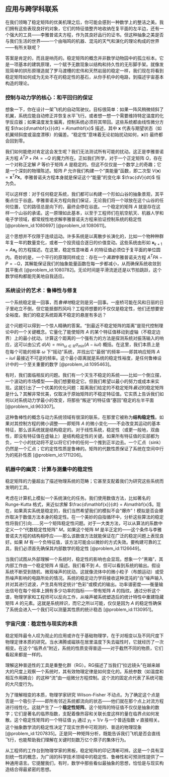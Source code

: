## 应用与跨学科联系

在我们领略了稳定矩阵的优美机理之后，你可能会感到一种数学上的整洁之美。我们拥有这些表现良好的对象，它们的特征值整齐地收纳在复平面的左半边，还有一个强大的工具——李雅普诺夫方程，作为其良好品行的证书。但这种抽象之美是否与我们生活的世界——一个由嗡鸣的机器、混沌的天气和演化的理论构成的世界——有所关联呢？

答案是肯定的，而且是响亮的。稳定矩阵的概念并非数学动物园中的孤立标本。它是一项基本的建筑原理，一个赋予无数现象以结构和持久性的无形脚手架。就像发现简单的拱形原理造就了罗马渡槽的宏伟和天然岩层的稳定一样，我们现在将看到稳定矩阵如何成为无处不在的稳定性的基石，从你手机中的电路，到描述宇宙基本构造的理论。

### 控制与动力学的核心：和平回归的保证

想象一下，你在设计一架飞机的自动驾驶仪。目标很简单：如果一阵风稍微倾斜了机翼，系统应能自动修正并恢复水平飞行。或者想一想一个需要维持特定温度的化学反应器；如果温度发生偏离，控制系统必须将其带回。这些系统都由线性微分方程 $\frac{d\mathbf{x}}{dt} = A\mathbf{x}$ 描述，其中 $\mathbf{x}$ 代表与期望状态（如机翼倾斜度或温度漂移）的偏差。“稳定性”意味着无论初始扰动如何，$\mathbf{x}(t)$ 最终都会回到零。

我们如何能绝对肯定这会发生呢？我们无法测试所有可能的扰动。这正是李雅普诺夫方程 $A^T P + P A = -Q$ 的魔力所在。正如我们所学，对于一个正定矩阵 $Q$，存在一个对称正定解 $P$ 等价于矩阵 $A$ 是稳定的。但这不仅仅是一个数学上的奇趣；它是一个深刻的物理陈述。矩阵 $P$ 允许我们构建一个“类能量”函数，即二次型 $V(\mathbf{x}) = \mathbf{x}^T P \mathbf{x}$。李雅普诺夫方程本身就是保证这个“能量”的变化率 $\frac{dV}{dt}$ 恒为负。

可以这样想：对于任何稳定系统，我们都可以构建一个形如山谷的抽象景观，其平衡点位于谷底。李雅普诺夫方程向我们保证，无论我们将一个球放在这个山谷的任何位置，它的路径总是向下的，最终会停在谷底。一个稳定的矩阵 $A$ 就是存在这样一个山谷的承诺。这一原理如此基本，以至于工程师们在航空航天、机器人学和电子学领域，都常规性地求解李雅普诺夫方程来验证控制系统的稳定性 [@problem_id:1080697] [@problem_id:1080611]。

这个思想并不仅限于连续运动。许多系统是以离散步长演化的，比如一个物种种群年复一年的数量变化，或者一个投资组合逐日的价值变动。这些系统由形如 $\mathbf{x}_{k+1} = A\mathbf{x}_k$ 的方程描述。在这里，稳定性意味着 $A$ 的特征值必须位于复平面的单位圆内。奇妙的是，一个平行的原理同样成立：存在一个*离散*李雅普诺夫方程 $A^T P A - P = -Q$，其解能保证我们的抽象能量函数在每一步都减小，从而确保系统收敛到其平衡点 [@problem_id:1080782]。无论时间是平滑流逝还是以节拍跳跃，这个数学结构都能完美地自我适应。

### 系统设计的艺术：鲁棒性与修复

一个系统稳定是一回事，而*鲁棒地*稳定则是另一回事。一座桥可能在风和日丽的日子里屹立不倒，但它能抵御烈风吗？工程师想要的不仅仅是稳定性，他们还想要安全裕度。我们的稳定系统距离不稳定的悬崖有多远？

这个问题可以得到一个惊人精确的答案。“到最近不稳定矩阵的距离”是现代控制理论中的一个关键概念。它量化了能使矩阵 $A$ 的某个特征值移动到虚轴（不稳定边界）上的最小扰动。计算这个距离的一个强有力的方法是探测系统对振荡输入的响应，这可以由公式 $d(A) = \min_{\omega \in \mathbb{R}} \sigma_{min}(A - i\omega I)$ 概括。在这里，我们本质上是在每个可能的频率 $\omega$ 下“摇动”系统，并找出它“最弱”的频率——即其响应矩阵 $A - i\omega I$ 最接近不可逆的频率。这个最小距离就是系统的稳定性裕度，是任何鲁棒设计中的一个至关重要的数字 [@problem_id:1095463]。

有时，我们面临相反的问题。我们有一个天生不稳定的系统——比如一个倒立摆，一个波动的市场模型——我们想要稳定它。但我们希望以最小的努力或成本来实现。这就引出了一个优美的优化问题：距离我们给定的不稳定矩阵*最近*的稳定矩阵是什么？其解非常优美，仅取决于原始矩阵的不稳定特征值。它实质上告诉我们如何以对系统动力学最小的改变，将那些“叛逆”的特征值“塞回”稳定的左半平面 [@problem_id:963307]。

这种鲁棒性的概念与动力系统领域有很深的联系，在那里它被称为**结构稳定性**。如果对其控制方程的微小调整——即矩阵 $A$ 的微小变化——不会改变其运动的基本特征，那么该系统就是结构稳定的。对于线性系统，稳定性（或更一般地，双曲性，即没有特征值在虚轴上）是结构稳定性的关键。如果所有特征值的实部都为负，一个小的扰动将不足以将它们中的任何一个推到正半边去。一个汇点（sink）仍然是一个汇点；它的定性性质是鲁棒的。矩阵的代数性质保证了系统在空间中行为的拓扑性质 [@problem_id:1711206]。

### 机器中的幽灵：计算与测量中的稳定性

稳定矩阵的力量超出了描述物理系统的范畴；它甚至支配着我们为研究这些系统而发明的工具。

考虑在计算机上模拟一个系统演化的任务。我们使用数值方法，比如著名的 Runge-Kutta 格式，来近似求解 $\frac{d\mathbf{x}}{dt} = A\mathbf{x}$。现在，如果真实系统是稳定的，我们当然希望我们的模拟不会“爆炸”！模拟是否会爆炸取决于数值方法本身的稳定性。在一个美妙的自指循环中，分析这些算法的稳定性将我们引向……另一个矩阵稳定性问题。对于一大类方法，可以从算法的系数中定义一个“代数稳定性矩阵” $M$。如果这个矩阵 $M$ 是半正定的——这个条件与李雅普诺夫方程的结构相呼应——那么该数值方法就能保证在广泛的稳定问题上表现良好。如果 $M$ 有一个负特征值，该方法可能会以微妙的方式失效。要构建可靠的工具，我们必须首先确保其内部数学的稳定性 [@problem_id:1126649]。

当我们试图从外部理解一个系统时，稳定性的影响也会显现。想象一个“黑箱”，其内部工作由一个稳定矩阵 $A$ 描述。我们看不到 $A$，但可以看到系统的输出。假设系统不断受到随机、微观噪声的扰动。这就像流体中的微小粒子（布朗运动）或受热噪声影响的电路所处的情况。系统的稳定动力学将接收这种混沌的“白”噪声输入并对其进行滤波，产生具有特定统计“色彩”或模式的输出。功率谱密度——衡量输出信号在每个频率上拥有多少功率的指标——带有矩阵 $A$ 的指纹。通过分析这个谱，物理学家和工程师可以反向工作，从噪声被系统塑造后的统计特性中重建隐藏矩阵 $A$ 的元素。这就是系统辨识，而它之所以可能，仅仅是因为 $A$ 的稳定性确保了系统会进入一个我们可以测量其性质的统计稳态 [@problem_id:1130951]。

### 宇宙尺度：稳定性与现实的本质

稳定矩阵最令人叹为观止的应用或许在于基础物理学，在于对相变以及不同尺度下物理定律本质的研究。当水沸腾或磁铁在居里温度下失去磁性时，它就经历了一次相变。在这个“临界点”附近，系统的性质变得普适——对于截然不同的物质，它们看起来都是一样的。

理解这种普适性的工具是重整化群（RG）。RG描述了当我们“拉远镜头”在越来越大的尺度上观察一个系统时，其有效物理定律是如何变化的。系统参数（如温度和相互作用耦合）的这种“流”由一组微分方程控制。这个流的固定点代表了系统可能的大尺度行为。

为了理解相变的本质，物理学家研究 Wilson-Fisher 不动点。为了确定这个点是否是一个吸引子——即所有邻近系统都流向的状态——他们就在那个点上对流方程进行线性化。这就产生了一个**稳定性矩阵**。这个矩阵的特征值不仅仅是抽象的数字；它们是著名的临界指数，支配着像热容和关联长度这样的量在临界点如何发散。这个稳定性矩阵的一个特征值 $y_t$ 通过 $y_t = 1/\nu$ 与一个普适指数 $\nu$ 直接相关。这个抽象数学流的稳定性决定了现实世界中可观测的、普适的物理现象 [@problem_id:1207835]。正是同一种矩阵分析，既能告诉我们飞机是否会直线飞行，也能帮助我们理解在关键时刻数万亿个原子的集体行为。

从工程师的工作台到物理学家的黑板，稳定矩阵的印记清晰可辨。这是一个具有深刻统一性的概念，为广阔的科学技术领域中的稳定性、鲁棒性和可预测性提供了一种通用语言。它提醒我们，有时，数学中那些看似最抽象的思想，恰恰是与现实构造结合得最紧密的思想。